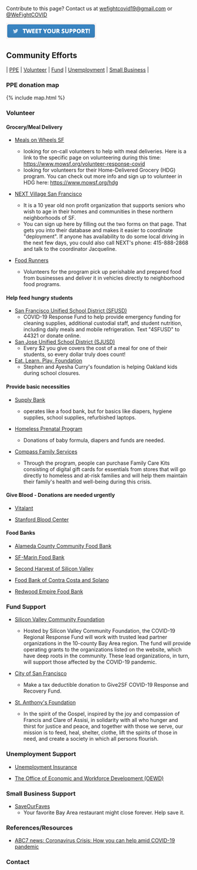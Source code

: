 Contribute to this page? Contact us at [wefightcovid19@gmail.com](mailto:wefightcovid19@gmail.com) or [@WeFightCOVID](https://twitter.com/WeFightCOVID)

[![Tweet](tweetit.png)](https://twitter.com/intent/tweet?url=https%3A%2F%2Fwefightcovid19.org&text=Together%2C%20we%20fight%20COVID-19!%20Here%20is%20how%20you%20can%20help%20in%20SF%20Bay%20Area%3A%20)

## Community Efforts
| [PPE](#PPE) | [Volunteer](#Volunteer) | [Fund](#Fund) | [Unemployment](#Unemployment) | [Small Business](#Small) |

### <a name="PPE"></a> PPE donation map

{% include map.html %}

### <a name="Volunteer"></a> Volunteer

#### Grocery/Meal Delivery
- [Meals on Wheels SF](https://www.mowsf.org/)
    - looking for on-call volunteers to help with meal deliveries. Here is a link to the specific page on volunteering during this time: https://www.mowsf.org/volunteer-response-covid
    - looking for volunteers for their Home-Delivered Grocery (HDG) program. You can check out more info and sign up to volunteer in HDG here: https://www.mowsf.org/hdg

- [NEXT Village San Francisco](nextvillagesf.org>) 
    - It is a 10 year old non profit organization that supports seniors who wish to age in their homes and communities in these northern neighborhoods of SF.
    - You can sign up here by filling out the two forms on that page. That gets you into their database and makes it easier to coordinate "deployment". If anyone has availability to do some local driving in the next few days, you could also call NEXT's phone: 415-888-2868 and talk to the coordinator Jacqueline.

- [Food Runners](http://www.foodrunners.org/)
    - Volunteers for the program pick up perishable and prepared food from businesses and deliver it in vehicles directly to neighborhood food programs.

#### Help feed hungry students

- [San Francisco Unified School District (SFUSD)](https://www.sfusd.edu/)
    - COVID-19 Response Fund to help provide emergency funding for cleaning supplies, additional custodial staff, and student nutrition, including daily meals and mobile refrigeration. Text "4SFUSD" to 44321 or donate online.
- [San Jose Unified School District (SJUSD)](https://www.sjusd.org/)
    - Every $2 you give covers the cost of a meal for one of their students, so every dollar truly does count!
- [Eat. Learn. Play. Foundation](https://eatlearnplay.org/)
    - Stephen and Ayesha Curry's foundation is helping Oakland kids during school closures.

#### Provide basic necessities
- [Supply Bank](SupplyBank.org)
    - operates like a food bank, but for basics like diapers, hygiene supplies, school supplies, refurbished laptops.

- [Homeless Prenatal Program](http://www.homelessprenatal.org/featured/hpps-covid-19-preparedness-plan)
    - Donations of baby formula, diapers and funds are needed.

- [Compass Family Services](https://compasssf.formstack.com/forms/covid19familycarekit)
    - Through the program, people can purchase Family Care Kits consisting of digital gift cards for essentials from stores that will go directly to homeless and at-risk families and will help them maintain their family's health and well-being during this crisis.

#### Give Blood - Donations are needed urgently

- [Vitalant](https://www.vitalant.org/Our-Organization/Locations.aspx)

- [Stanford Blood Center](https://stanfordbloodcenter.org/)

#### Food Banks

- [Alameda County Community Food Bank](https://www.accfb.org/get-involved/)

- [SF-Marin Food Bank](https://www.sfmfoodbank.org/)

- [Second Harvest of Silicon Valley](https://www.shfb.org/)

- [Food Bank of Contra Costa and Solano](https://www.foodbankccs.org/)

- [Redwood Empire Food Bank](https://refb.org/)


### <a name="Fund"></a> Fund Support

- [Silicon Valley Community Foundation](https://siliconvalleycf.org/coronavirus-fund)
    - Hosted by Silicon Valley Community Foundation, the COVID-19 Regional Response Fund will work with trusted lead partner organizations in the 10-county Bay Area region. The fund will provide operating grants to the organizations listed on the website, which have deep roots in the community. These lead organizations, in turn, will support those affected by the COVID-19 pandemic.

- [City of San Francisco](https://sf.gov/give-city-respond-covid-19)
    - Make a tax deductible donation to Give2SF COVID-19 Response and Recovery Fund.

- [St. Anthony's Foundation](https://www.stanthonysf.org/)
    - In the spirit of the Gospel, inspired by the joy and compassion of Francis and Clare of Assisi, in solidarity with all who hunger and thirst for justice and peace, and together with those we serve, our mission is to feed, heal, shelter, clothe, lift the spirits of those in need, and create a society in which all persons flourish.

### <a name="Unemployment"></a> Unemployment Support

- [Unemployment Insurance](https://www.edd.ca.gov/unemployment/)

- [The Office of Economic and Workforce Development (OEWD)](https://oewd.org/)

### <a name="Small"></a> Small Business Support

- [SaveOurFaves](https://saveourfaves.org/)
    - Your favorite Bay Area restaurant might close forever. Help save it.

### References/Resources
- [ABC7 news: Coronavirus Crisis: How you can help amid COVID-19 pandemic](https://abc7news.com/coronavirus-crisis-how-you-can-help/6010878/)

### Contact


